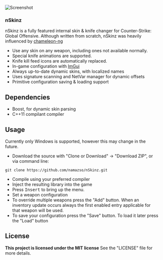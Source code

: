 ![Screenshot](http://puu.sh/vqzGO/93fd646593.png)

### nSkinz

nSkinz is a fully featured internal skin & knife changer for Counter-Strike: Global Offensive. Although written from scratch, nSkinz was heavily influenced by [chameleon-ng](https://github.com/emskye96/chameleon-ng)

* Use any skin on any weapon, including ones not available normally.
* Special knife animations are supported.
* Knife kill feed icons are automatically replaced.
* In-game configuration with [ImGui](https://github.com/ocornut/imgui)
* Always up-to-date dynamic skins, with localized names
* Uses signature scanning and NetVar manager for dynamic offsets
* Primitive configuration saving & loading support

## Dependencies

* Boost, for dynamic skin parsing
* C++11 compilant compiler

## Usage

Currently only Windows is supported, however this may change in the future.

* Download the source with "Clone or Download" -> "Download ZIP", or via command line:
```
git clone https://github.com/namazso/nSkinz.git
```
* Compile using your preferred compiler
* Inject the resulting library into the game
* Press <kbd>Insert</kbd> to bring up the menu.
* Set a weapon configuration
* To override multiple weapons press the "Add" button. When an inventory update occurs always the first enabled entry applicable for that weapon will be used.
* To save your configuration press the "Save" button. To load it later press the "Load" button

## License

**This project is licensed under the MIT license**
See the "LICENSE" file for more details.